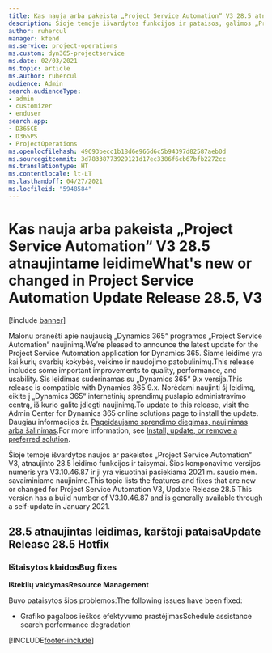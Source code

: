 ```yaml
---
title: Kas nauja arba pakeista „Project Service Automation“ V3 28.5 atnaujintame leidime, karštoji pataisa
description: Šioje temoje išvardytos funkcijos ir pataisos, galimos „Project Service Automation“ V3 28.5 atnaujintame leidime, karštojoje pataisoje.
author: ruhercul
manager: kfend
ms.service: project-operations
ms.custom: dyn365-projectservice
ms.date: 02/03/2021
ms.topic: article
ms.author: ruhercul
audience: Admin
search.audienceType:
- admin
- customizer
- enduser
search.app:
- D365CE
- D365PS
- ProjectOperations
ms.openlocfilehash: 49693becc1b18d6e966d6c5b94397d82587aeb0d
ms.sourcegitcommit: 3d78338773929121d17ec3386f6cb67bfb2272cc
ms.translationtype: HT
ms.contentlocale: lt-LT
ms.lasthandoff: 04/27/2021
ms.locfileid: "5948584"
---
```

# <a name="whats-new-or-changed-in-project-service-automation-update-release-285-v3"></a><span data-ttu-id="ab407-103">Kas nauja arba pakeista „Project Service Automation“ V3 28.5 atnaujintame leidime</span><span class="sxs-lookup"><span data-stu-id="ab407-103">What's new or changed in Project Service Automation Update Release 28.5, V3</span></span>

[!include [banner](../includes/psa-now-project-operations.md)]

<span data-ttu-id="ab407-104">Malonu pranešti apie naujausią „Dynamics 365“ programos „Project Service Automation“ naujinimą.</span><span class="sxs-lookup"><span data-stu-id="ab407-104">We’re pleased to announce the latest update for the Project Service Automation application for Dynamics 365.</span></span> <span data-ttu-id="ab407-105">Šiame leidime yra kai kurių svarbių kokybės, veikimo ir naudojimo patobulinimų.</span><span class="sxs-lookup"><span data-stu-id="ab407-105">This release includes some important improvements to quality, performance, and usability.</span></span> <span data-ttu-id="ab407-106">Šis leidimas suderinamas su „Dynamics 365“ 9.x versija.</span><span class="sxs-lookup"><span data-stu-id="ab407-106">This release is compatible with Dynamics 365 9.x.</span></span> <span data-ttu-id="ab407-107">Norėdami naujinti šį leidimą, eikite į „Dynamics 365“ internetinių sprendimų puslapio administravimo centrą, iš kurio galite įdiegti naujinimą.</span><span class="sxs-lookup"><span data-stu-id="ab407-107">To update to this release, visit the Admin Center for Dynamics 365 online solutions page to install the update.</span></span> <span data-ttu-id="ab407-108">Daugiau informacijos žr. [Pageidaujamo sprendimo diegimas, naujinimas arba šalinimas](/power-platform/admin/install-remove-preferred-solution).</span><span class="sxs-lookup"><span data-stu-id="ab407-108">For more information, see [Install, update, or remove a preferred solution](/power-platform/admin/install-remove-preferred-solution).</span></span>

<span data-ttu-id="ab407-109">Šioje temoje išvardytos naujos ar pakeistos „Project Service Automation“ V3, atnaujinto 28.5 leidimo funkcijos ir taisymai. Šios komponavimo versijos numeris yra V3.10.46.87 ir ji yra visuotinai pasiekiama 2021 m. sausio mėn. savaiminiame naujinime.</span><span class="sxs-lookup"><span data-stu-id="ab407-109">This topic lists the features and fixes that are new or changed for Project Service Automation V3, Update Release 28.5 This version has a build number of V3.10.46.87 and is generally available through a self-update in January 2021.</span></span>

## <a name="update-release-285-hotfix"></a><span data-ttu-id="ab407-110">28.5 atnaujintas leidimas, karštoji pataisa</span><span class="sxs-lookup"><span data-stu-id="ab407-110">Update Release 28.5 Hotfix</span></span>

### <a name="bug-fixes"></a><span data-ttu-id="ab407-111">Ištaisytos klaidos</span><span class="sxs-lookup"><span data-stu-id="ab407-111">Bug fixes</span></span>

<span data-ttu-id="ab407-112">**Išteklių valdymas**</span><span class="sxs-lookup"><span data-stu-id="ab407-112">**Resource Management**</span></span>

<span data-ttu-id="ab407-113">Buvo pataisytos šios problemos:</span><span class="sxs-lookup"><span data-stu-id="ab407-113">The following issues have been fixed:</span></span>

- <span data-ttu-id="ab407-114">Grafiko pagalbos ieškos efektyvumo prastėjimas</span><span class="sxs-lookup"><span data-stu-id="ab407-114">Schedule assistance search performance degradation</span></span>



[!INCLUDE[footer-include](../includes/footer-banner.md)]
